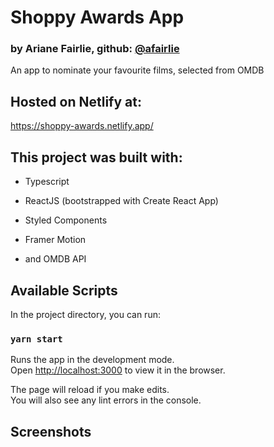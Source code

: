 # Shoppy Awards App
### by Ariane Fairlie, github: [@afairlie](github.com/afairlie)

An app to nominate your favourite films, selected from OMDB

## Hosted on Netlify at:
https://shoppy-awards.netlify.app/ 

## This project was built with:

- Typescript

- ReactJS (bootstrapped with Create React App)

- Styled Components

- Framer Motion

- and OMDB API

## Available Scripts

In the project directory, you can run:

### `yarn start`

Runs the app in the development mode.<br />
Open [http://localhost:3000](http://localhost:3000) to view it in the browser.

The page will reload if you make edits.<br />
You will also see any lint errors in the console.

## Screenshots
